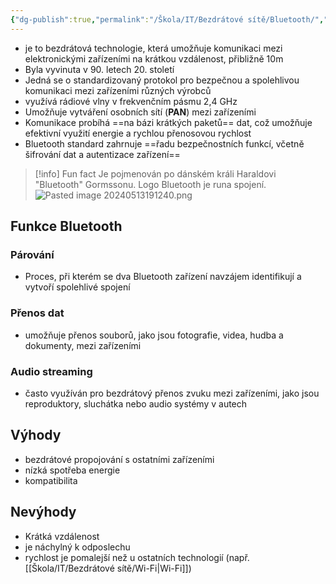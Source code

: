 ```yaml
---
{"dg-publish":true,"permalink":"/Škola/IT/Bezdrátové sítě/Bluetooth/","created":"2024-05-12T22:00:00.652+02:00","updated":"2024-05-13T19:16:08.560+02:00"}
---
```


- je to bezdrátová technologie, která umožňuje komunikaci mezi elektronickými zařízeními na krátkou vzdálenost, přibližně 10m
- Byla vyvinuta v 90. letech 20. století
- Jedná se o standardizovaný protokol pro bezpečnou a spolehlivou komunikaci mezi zařízeními různých výrobců
- využívá rádiové vlny v frekvenčním pásmu 2,4 GHz
- Umožňuje vytváření osobních sítí (**PAN**) mezi zařízeními
- Komunikace probíhá ==na bázi krátkých paketů== dat, což umožňuje efektivní využití energie a rychlou přenosovou rychlost
- Bluetooth standard zahrnuje ==řadu bezpečnostních funkcí, včetně šifrování dat a autentizace zařízení==

> [!info] Fun fact
> Je pojmenován po dánském králi Haraldovi "Bluetooth" Gormssonu.
> Logo Bluetooth je runa spojení. ![Pasted image 20240513191240.png](/img/user/Images/Pasted%20image%2020240513191240.png)

## Funkce Bluetooth
### Párování
- Proces, při kterém se dva Bluetooth zařízení navzájem identifikují a vytvoří spolehlivé spojení
### Přenos dat
- umožňuje přenos souborů, jako jsou fotografie, videa, hudba a dokumenty, mezi zařízeními
### Audio streaming
- často využíván pro bezdrátový přenos zvuku mezi zařízeními, jako jsou reproduktory, sluchátka nebo audio systémy v autech
## Výhody
- bezdrátové propojování s ostatními zařízeními
- nízká spotřeba energie
- kompatibilita
## Nevýhody
- Krátká vzdálenost
- je náchylný k odposlechu
- rychlost je pomalejší než u ostatních technologií (např. [[Škola/IT/Bezdrátové sítě/Wi-Fi\|Wi-Fi]])